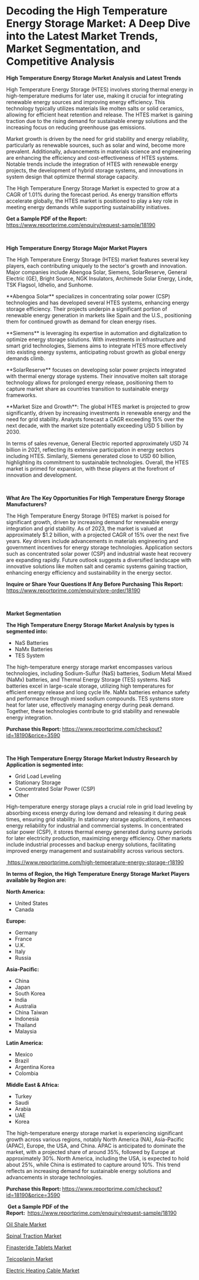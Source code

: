 <p><h1>Decoding the High Temperature Energy Storage Market: A Deep Dive into the Latest Market Trends, Market Segmentation, and Competitive Analysis</h1></p><p><strong>High Temperature Energy Storage Market Analysis and Latest Trends</strong></p>
<p><p>High Temperature Energy Storage (HTES) involves storing thermal energy in high-temperature mediums for later use, making it crucial for integrating renewable energy sources and improving energy efficiency. This technology typically utilizes materials like molten salts or solid ceramics, allowing for efficient heat retention and release. The HTES market is gaining traction due to the rising demand for sustainable energy solutions and the increasing focus on reducing greenhouse gas emissions.</p><p>Market growth is driven by the need for grid stability and energy reliability, particularly as renewable sources, such as solar and wind, become more prevalent. Additionally, advancements in materials science and engineering are enhancing the efficiency and cost-effectiveness of HTES systems. Notable trends include the integration of HTES with renewable energy projects, the development of hybrid storage systems, and innovations in system design that optimize thermal storage capacity.</p><p>The High Temperature Energy Storage Market is expected to grow at a CAGR of 1.01% during the forecast period. As energy transition efforts accelerate globally, the HTES market is positioned to play a key role in meeting energy demands while supporting sustainability initiatives.</p></p>
<p><strong>Get a Sample PDF of the Report:&nbsp;</strong> <a href="https://www.reportprime.com/enquiry/request-sample/18190?utm_campaign=37&utm_medium=2&utm_source=Github&utm_content=ia&utm_term=20112024&utm_id=high-temperature-energy-storage">https://www.reportprime.com/enquiry/request-sample/18190</a></p>
<p>&nbsp;</p>
<p><strong>High Temperature Energy Storage Major Market Players</strong></p>
<p><p>The High Temperature Energy Storage (HTES) market features several key players, each contributing uniquely to the sector's growth and innovation. Major companies include Abengoa Solar, Siemens, SolarReserve, General Electric (GE), Bright Source, NGK Insulators, Archimede Solar Energy, Linde, TSK Flagsol, Idhelio, and Sunhome.</p><p>**Abengoa Solar** specializes in concentrating solar power (CSP) technologies and has developed several HTES systems, enhancing energy storage efficiency. Their projects underpin a significant portion of renewable energy generation in markets like Spain and the U.S., positioning them for continued growth as demand for clean energy rises.</p><p>**Siemens** is leveraging its expertise in automation and digitalization to optimize energy storage solutions. With investments in infrastructure and smart grid technologies, Siemens aims to integrate HTES more effectively into existing energy systems, anticipating robust growth as global energy demands climb.</p><p>**SolarReserve** focuses on developing solar power projects integrated with thermal energy storage systems. Their innovative molten salt storage technology allows for prolonged energy release, positioning them to capture market share as countries transition to sustainable energy frameworks.</p><p>**Market Size and Growth**: The global HTES market is projected to grow significantly, driven by increasing investments in renewable energy and the need for grid stability. Analysts forecast a CAGR exceeding 15% over the next decade, with the market size potentially exceeding USD 5 billion by 2030.</p><p>In terms of sales revenue, General Electric reported approximately USD 74 billion in 2021, reflecting its extensive participation in energy sectors including HTES. Similarly, Siemens generated close to USD 60 billion, highlighting its commitment to sustainable technologies. Overall, the HTES market is primed for expansion, with these players at the forefront of innovation and development.</p></p>
<p>&nbsp;</p>
<p><strong>What Are The Key Opportunities For High Temperature Energy Storage Manufacturers?</strong></p>
<p><p>The High Temperature Energy Storage (HTES) market is poised for significant growth, driven by increasing demand for renewable energy integration and grid stability. As of 2023, the market is valued at approximately $1.2 billion, with a projected CAGR of 15% over the next five years. Key drivers include advancements in materials engineering and government incentives for energy storage technologies. Application sectors such as concentrated solar power (CSP) and industrial waste heat recovery are expanding rapidly. Future outlook suggests a diversified landscape with innovative solutions like molten salt and ceramic systems gaining traction, enhancing energy efficiency and sustainability in the energy sector.</p></p>
<p><strong>Inquire or Share Your Questions If Any Before Purchasing This Report:</strong> <a href="https://www.reportprime.com/enquiry/pre-order/18190?utm_campaign=37&utm_medium=2&utm_source=Github&utm_content=ia&utm_term=20112024&utm_id=high-temperature-energy-storage">https://www.reportprime.com/enquiry/pre-order/18190</a></p>
<p>&nbsp;</p>
<p><strong>Market Segmentation</strong></p>
<p><strong>The High Temperature Energy Storage Market Analysis by types is segmented into:</strong></p>
<p><ul><li>NaS Batteries</li><li>NaMx Batteries</li><li>TES System</li></ul></p>
<p><p>The high-temperature energy storage market encompasses various technologies, including Sodium-Sulfur (NaS) batteries, Sodium Metal Mixed (NaMx) batteries, and Thermal Energy Storage (TES) systems. NaS batteries excel in large-scale storage, utilizing high temperatures for efficient energy release and long cycle life. NaMx batteries enhance safety and performance through mixed sodium compounds. TES systems store heat for later use, effectively managing energy during peak demand. Together, these technologies contribute to grid stability and renewable energy integration.</p></p>
<p><strong>Purchase this Report:&nbsp;</strong><a href="https://www.reportprime.com/checkout?id=18190&price=3590&utm_campaign=37&utm_medium=2&utm_source=Github&utm_content=ia&utm_term=20112024&utm_id=high-temperature-energy-storage">https://www.reportprime.com/checkout?id=18190&price=3590</a></p>
<p>&nbsp;</p>
<p><strong>The High Temperature Energy Storage Market Industry Research by Application is segmented into:</strong></p>
<p><ul><li>Grid Load Leveling</li><li>Stationary Storage</li><li>Concentrated Solar Power (CSP)</li><li>Other</li></ul></p>
<p><p>High-temperature energy storage plays a crucial role in grid load leveling by absorbing excess energy during low demand and releasing it during peak times, ensuring grid stability. In stationary storage applications, it enhances energy reliability for industrial and commercial systems. In concentrated solar power (CSP), it stores thermal energy generated during sunny periods for later electricity production, maximizing energy efficiency. Other markets include industrial processes and backup energy solutions, facilitating improved energy management and sustainability across various sectors.</p></p>
<p><a href="https://www.reportprime.com/high-temperature-energy-storage-r18190?utm_campaign=37&utm_medium=2&utm_source=Github&utm_content=ia&utm_term=20112024&utm_id=high-temperature-energy-storage">&nbsp;https://www.reportprime.com/high-temperature-energy-storage-r18190</a></p>
<p><strong>In terms of Region, the High Temperature Energy Storage Market Players available by Region are:</strong></p>
<p>
    <p> <strong> North America: </strong>
        <ul>
            <li>United States</li>
            <li>Canada</li>
        </ul>
        </p> 
    <p> <strong> Europe: </strong>
        <ul>
            <li>Germany</li>
            <li>France</li>
            <li>U.K.</li>
            <li>Italy</li>
            <li>Russia</li>
        </ul>
        </p> 
    <p> <strong> Asia-Pacific: </strong>
        <ul>
            <li>China</li>
            <li>Japan</li>
            <li>South Korea</li>
            <li>India</li>
            <li>Australia</li>
            <li>China Taiwan</li>
            <li>Indonesia</li>
            <li>Thailand</li>
            <li>Malaysia</li>
        </ul>
        </p> 
    <p> <strong> Latin America: </strong>
        <ul>
            <li>Mexico</li>
            <li>Brazil</li>
            <li>Argentina Korea</li>
            <li>Colombia</li>
        </ul>
        </p> 
    <p> <strong> Middle East & Africa: </strong>
        <ul>
            <li>Turkey</li>
            <li>Saudi</li>
            <li>Arabia</li>
            <li>UAE</li>
            <li>Korea</li>
        </ul>
    </p>
    </p>
<p><p>The high-temperature energy storage market is experiencing significant growth across various regions, notably North America (NA), Asia-Pacific (APAC), Europe, the USA, and China. APAC is anticipated to dominate the market, with a projected share of around 35%, followed by Europe at approximately 30%. North America, including the USA, is expected to hold about 25%, while China is estimated to capture around 10%. This trend reflects an increasing demand for sustainable energy solutions and advancements in storage technologies.</p></p>
<p><strong>Purchase this Report: </strong><a href="https://www.reportprime.com/checkout?id=18190&price=3590&utm_campaign=37&utm_medium=2&utm_source=Github&utm_content=ia&utm_term=20112024&utm_id=high-temperature-energy-storage">https://www.reportprime.com/checkout?id=18190&price=3590</a></p>
<p>&nbsp;<strong>Get a Sample PDF of the Report:&nbsp;&nbsp;</strong><a href="https://www.reportprime.com/enquiry/request-sample/18190?utm_campaign=37&utm_medium=2&utm_source=Github&utm_content=ia&utm_term=20112024&utm_id=high-temperature-energy-storage">https://www.reportprime.com/enquiry/request-sample/18190</a></p>
<p><strong></strong></p>
<p><p><a href="https://github.com/joannesouthgate/Market-Research-Report-List-5/blob/main/oil-shale-market.md?utm_campaign=37&utm_medium=2&utm_source=Github&utm_content=ia&utm_term=20112024&utm_id=high-temperature-energy-storage">Oil Shale Market</a></p><p><a href="https://www.linkedin.com/pulse/navigating-spinal-traction-market-size-using-8-cagr-a7yxe?utm_campaign=37&utm_medium=2&utm_source=Github&utm_content=ia&utm_term=20112024&utm_id=high-temperature-energy-storage">Spinal Traction Market</a></p><p><a href="https://issuu.com/reportprime-2/docs/finasteride-tablets-market-size-203_7253744c6bcfae?utm_campaign=37&utm_medium=2&utm_source=Github&utm_content=ia&utm_term=20112024&utm_id=high-temperature-energy-storage">Finasteride Tablets Market</a></p><p><a href="https://issuu.com/reportprime-2/docs/teicoplanin-market-size-2030.pptx_e346c6ae2eb483?utm_campaign=37&utm_medium=2&utm_source=Github&utm_content=ia&utm_term=20112024&utm_id=high-temperature-energy-storage">Teicoplanin Market</a></p><p><a href="https://github.com/sofayahoo2023/Market-Research-Report-List-6/blob/main/electric-heating-cable-market.md?utm_campaign=37&utm_medium=2&utm_source=Github&utm_content=ia&utm_term=20112024&utm_id=high-temperature-energy-storage">Electric Heating Cable Market</a></p></p>